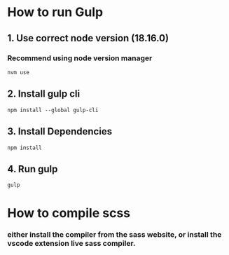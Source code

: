 # How to run Gulp

## 1. Use correct node version (18.16.0)

### Recommend using node version manager

```
nvm use
```

## 2. Install gulp cli

```
npm install --global gulp-cli
```

## 3. Install Dependencies

```
npm install
```

## 4. Run gulp

```
gulp
```

# How to compile scss

### either install the compiler from the sass website, or install the vscode extension live sass compiler.

